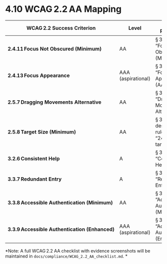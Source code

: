 # 4.10 WCAG 2.2 AA Mapping

| WCAG 2.2 Success Criterion                     | Level              | SRS Reference                                         | Requirement IDs |
|------------------------------------------------|--------------------|-------------------------------------------------------|-----------------|
| **2.4.11 Focus Not Obscured (Minimum)**        | AA                 | § 3.4.9 bullet “Focus Not Obscured (Minimum)”         | NFR‑ACC‑01      |
| **2.4.13 Focus Appearance**                    | AAA (aspirational) | § 3.4.9 bullet “Focus Appearance (AAA)”               | NFR‑ACC‑02      |
| **2.5.7 Dragging Movements Alternative**       | AA                 | § 3.4.9 bullet “Dragging Movements Alternative”       | NFR‑ACC‑03      |
| **2.5.8 Target Size (Minimum)**                | AA                 | § 3.4.9 design‑system rule “24 × 24 px targets”       | NFR‑ACC‑04      |
| **3.2.6 Consistent Help**                      | A                  | § 3.4.9 bullet “Consistent Help”                      | NFR‑ACC‑05      |
| **3.3.7 Redundant Entry**                      | A                  | § 3.4.9 bullet “Redundant Entry”                      | NFR‑ACC‑06      |
| **3.3.8 Accessible Authentication (Minimum)**  | AA                 | § 3.4.9 bullet “Accessible Authentication (Minimum)”  | NFR‑ACC‑06      |
| **3.3.9 Accessible Authentication (Enhanced)** | AAA (aspirational) | § 3.4.9 bullet “Accessible Authentication (Enhanced)” | NFR‑ACC‑06      |

*Note: A full WCAG 2.2 AA checklist with evidence screenshots will be maintained in `docs/compliance/WCAG_2.2_AA_checklist.md`. *